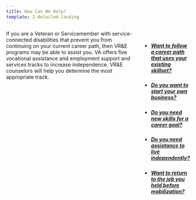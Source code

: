 ```yaml
---
title: How Can We Help?
template: 2-detailed-landing
---
```


<div class="main" role="main" markdown="0">


<div class="section one" markdown="0">

<div class="primary" markdown="0">
<div class="row" markdown="0">
<div class="small-12 columns" markdown="1">
<div markdown="1">
If you are a Veteran or Servicemember with service-connected disabilities that prevent you from continuing on your current career path, then VR&amp;E programs may be able to assist you. VA offers five vocational assistance and employment support and services tracks to increase independence. VR&amp;E counselors will help you determine the most appropriate track.
</div>

<div class="navigation">
<div class="row">
<div class="small-12 columns">

<ul class="small-block-grid-1 medium-block-grid-3 cards small">



<li>
<a href="/vre/service-disabled/existing-skills/">
<h5>Want to follow a career path that uses your existing skillset?</h5>
</a>
</li>

<li>
<a href="/vre/service-disabled/start-business/">
<h5>Do you want to start your own business?</h5>
</a>
</li>

<li>
<a href="/vre/service-disabled/new-skills/">
<h5>Do you need new skills for a career goal?</h5>
</a>
</li>

<li>
<a href="/vre/service-disabled/independent-living/">
<h5>Do you need assistance to live independently?</h5>
</a>
</li>

<li>
<a href="/vre/service-disabled/return-job/">
<h5>Want to return to the job you held before mobilization?</h5>
</a>
</li>


</ul>
</div>
</div>
</div>

</div>
